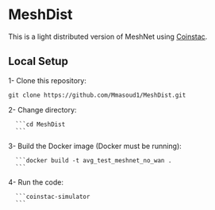 # MeshDist

This is a light distributed version of MeshNet using [Coinstac](https://github.com/Mmasoud1/MeshDist/wiki/Coinstac-Setup). 

## Local Setup


1- Clone this repository:

    git clone https://github.com/Mmasoud1/MeshDist.git

2- Change directory:

	  ```cd MeshDist
	  ```    

3- Build the Docker image (Docker must be running):

      ```docker build -t avg_test_meshnet_no_wan .
      ```


4- Run the code:

      ```coinstac-simulator
      ```


